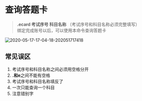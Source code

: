 # 查询答题卡

> **.ecard 考试序号 科目名称** （考试序号和科目名称必须完整填写）<br>绑定完成账号以后，可以使用本命令查询答题卡
 
![2020-05-17-17-04-18-202051717418](http://cdn.doeca.cc/images/2020-05-17-17-04-18-202051717418.png)

## 常见误区
1. 考试序号和科目名称之间必须用空格分开
2. **.**和**e**之间不能有空格
3. 考试序号和科目名称填反了
4. 一次只能查询一个科目
5. 注意错别字